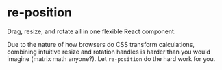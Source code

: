 # re-position

Drag, resize, and rotate all in one flexible React component.

Due to the nature of how browsers do CSS transform calculations, combining
intuitive resize and rotation handles is harder than you would imagine
(matrix math anyone?). Let `re-position` do the hard work for you.
